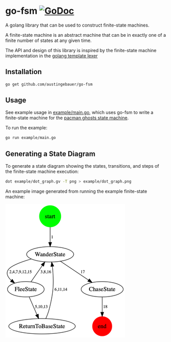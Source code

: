 # go-fsm [![GoDoc](https://godoc.org/github.com/austingebauer/go-fsm?status.png)](https://godoc.org/github.com/austingebauer/go-fsm)

A golang library that can be used to construct finite-state machines.

A finite-state machine is an abstract machine that can be in exactly one of a finite number of states at any 
given time.

The API and design of this library is inspired by the finite-state machine implementation in the [golang template lexer](https://github.com/golang/go/blob/master/src/text/template/parse/lex.go#L105)

## Installation

```bash
go get github.com/austingebauer/go-fsm
```

## Usage

See example usage in [example/main.go](./example/main.go), which uses go-fsm to write a finite-state machine for the 
[pacman ghosts state machine](https://bits.theorem.co/images/posts/2015-01-21-state-design-pacman-fsm.png).

To run the example:
```bash
go run example/main.go
```

## Generating a State Diagram

To generate a state diagram showing the states, transitions, and steps of the finite-state machine execution:
```bash
dot example/dot_graph.gv -T png > example/dot_graph.png
```

An example image generated from running the example finite-state machine:

![go-fsm finite-state-machine](./example/dot_graph.png)

